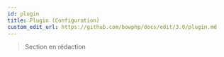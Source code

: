 ```yaml
---
id: plugin
title: Plugin (Configuration)
custom_edit_url: https://github.com/bowphp/docs/edit/3.0/plugin.md
---
```


> Section en rédaction